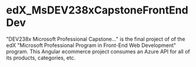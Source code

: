 # edX_MsDEV238xCapstoneFrontEndDev
"DEV238x Microsoft Professional Capstone..." is the final project of of the edX "Microsoft Professional Program in Front-End Web Development" program. This Angular ecommerce project consumes an Azure API for all of its products, categories, etc.
